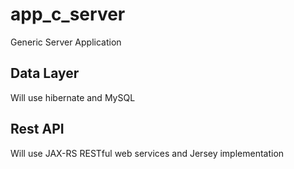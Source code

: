 # app_c_server
Generic Server Application

## Data Layer

Will use hibernate and MySQL

## Rest API

Will use JAX-RS RESTful web services and Jersey implementation
